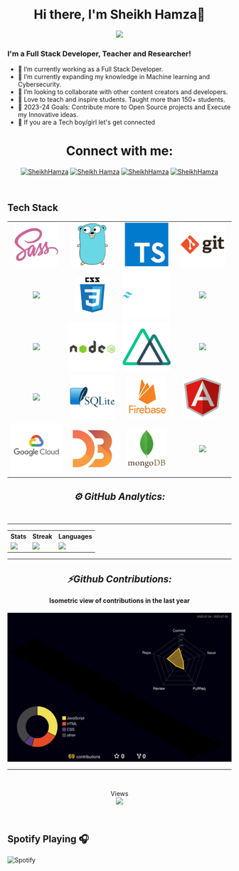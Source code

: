 <body>
  <div align="center">
    <h1> Hi there, I'm Sheikh Hamza👋<a href="#"></h1>
  </div>
<p align="center">
  <a href="https://github.com/SheikhHamza01"><img src="https://readme-typing-svg.herokuapp.com?lines=Computer+Science+Student;MERN+Stack+Web+Developer;Front+End+Web+Developer;Back+End+Web+Developer;Always%20learn%20new%20Technology&center=true&width=500&height=50"></a>
  
</p>

<h3>I'm a Full Stack Developer, Teacher and Researcher!</h3>
  <ul>
    <li>🔭 I’m currently working as a Full Stack Developer.</li>
    <li>🌱 I’m currently expanding my knowledge in Machine learning and Cybersecurity.</li>
    <li>👯 I’m looking to collaborate with other content creators and developers.</li>
    <li>📢 Love to teach and inspire students. Taught more than 150+ students.</li>
    <li>🥅 2023-24 Goals: Contribute more to Open Source projects and Execute my Innovative ideas.</li>
    <li>💎 If you are a Tech boy/girl let's get connected</li>
  </ul>
<h1 align="center"> Connect with me: </h1>
<p align="center">
<a href="https://www.linkedin.com/in/muhammad-hamza-695b54229/" target="blank"><img align="center" src="https://cdn.jsdelivr.net/npm/simple-icons@3.0.1/icons/linkedin.svg" alt="SheikhHamza" height="30" width="40" /></a>
<a href="https://leetcode.com/SheikhHamza/" target="blank"><img align="center" src="https://cdn.jsdelivr.net/npm/simple-icons@2.17.0/icons/leetcode.svg" alt="Sheikh Hamza" height="30" width="40" /></a>
<a href="https://twitter.com/HamzaAt26032526" target="blank"><img align="center" src="https://cdn.jsdelivr.net/npm/simple-icons@3.0.1/icons/twitter.svg" alt="SheikhHamza" height="30" width="40" /></a>
<a href="https://www.instagram.com/hamzaatif.ha/" target="blank"><img align="center" src="https://cdn.jsdelivr.net/npm/simple-icons@3.0.1/icons/instagram.svg" alt="SheikhHamza" height="30" width="40" /></a>

</p>
<br>
<h2>Tech Stack</h2>

<table align='center'>
<tr>
<td align='center'>
<img src="https://github.com/devicons/devicon/blob/master/icons/sass/sass-original.svg" width="100">
</td>
<td align='center'>
<img src="https://github.com/devicons/devicon/blob/master/icons/go/go-original.svg" width="100">
</td>
<td align='center'>
<img src="https://github.com/devicons/devicon/blob/master/icons/typescript/typescript-original.svg" width="100">
</td>
<td align='center'>
<img src="https://github.com/devicons/devicon/blob/master/icons/git/git-original-wordmark.svg" width="100">
</td>
</tr>
<tr>

<td align='center'>
<img src="https://upload.wikimedia.org/wikipedia/commons/thumb/3/38/HTML5_Badge.svg/600px-HTML5_Badge.svg.png" width="70">
</td>
<td align='center'>
<img src="https://raw.githubusercontent.com/devicons/devicon/0d6c64dbbf311879f7d563bfc3ccf559f9ed111c/icons/css3/css3-original-wordmark.svg" width="80">
</td>
<td align='center' width="200">
<img src="https://github.com/devicons/devicon/blob/master/icons/tailwindcss/tailwindcss-original-wordmark.svg" width="170">
</td>
<td align='center' width="200">
<img src="https://github.com/abranhe/programming-languages-logos/blob/master/src/javascript/javascript.svg" width="90">
</td>
</tr>
<tr>
<td align='center' width="200">
<img src="https://camo.githubusercontent.com/2b97405ead6d87cffc71126648f74f034ab9b77525453aaac85ca79248532854/68747470733a2f2f766567696269742e636f6d2f77702d636f6e74656e742f75706c6f6164732f323031382f30352f657870726573736a732e706e67">
</td>
<td align='center' width="200">
<img src="https://github.com/devicons/devicon/blob/master/icons/nodejs/nodejs-original-wordmark.svg">
</td>
<td align='center'>
<img src="https://github.com/devicons/devicon/blob/master/icons/nuxtjs/nuxtjs-original.svg">
</td>

<td align='center' width="200">
<img src="https://www.vectorlogo.zone/logos/heroku/heroku-ar21.svg">
</td>
</tr>
<tr>	
<td align='center' width="200">
<img src="https://download.logo.wine/logo/MySQL/MySQL-Logo.wine.png">
</td>
<td align='center' width="200">
<img src="https://github.com/devicons/devicon/blob/master/icons/sqlite/sqlite-original-wordmark.svg" width="100">
</td>
<td align='center' width="200">
<img src="https://github.com/devicons/devicon/blob/master/icons/firebase/firebase-plain-wordmark.svg"  width="90">
</td>
<td align='center' width="200">
<img src="https://github.com/devicons/devicon/blob/master/icons/angularjs/angularjs-original.svg"  width="90">
</td>

</tr>
<tr>
<td align='center' width="200">
<img src="https://github.com/devicons/devicon/blob/master/icons/googlecloud/googlecloud-original-wordmark.svg" width="150">
</td>

<td align='center' width="200">
<img src="https://github.com/devicons/devicon/blob/master/icons/d3js/d3js-original.svg" width="90">
</td>
<td align='center' width="200">
<img src="https://github.com/devicons/devicon/blob/master/icons/mongodb/mongodb-original-wordmark.svg" width="90">
</td>
<td align='center'>
<img src="https://www.vectorlogo.zone/logos/reactjs/reactjs-ar21.svg">
</td>
</tr>
</table>


<h2 align="center"><i>⚙ GitHub Analytics:</i></h2>

<br/>
<hr>
<table>
  <tr>
    <th>Stats</th>
    <th>Streak</th>
    <th>Languages</th>
  </tr>
  <tr>
    <td><img src="https://github-profile-summary-cards.vercel.app/api/cards/stats?username=SheikhHamza01&theme=gruvbox"/></td>
    <td><a href="https://git.io/streak-stats"><img src="https://streak-stats.demolab.com/?user=SheikhHamza01&theme=gruvbox&hide_border=true&border_radius=32&date_format=j%20M%5B%20Y%5D&ring=888888"/></a></td>
    <td><img src="https://github-profile-summary-cards.vercel.app/api/cards/repos-per-language?username=SheikhHamza01&theme=gruvbox"/></td>
  </tr>
</table>

<hr>
<h2 align="center"><i> ⚡️Github Contributions:</i></h2>


<h4 align="center">Isometric view of contributions in the last year</h4>

<p align="center">
  <a href="./profile-3d-contrib/profile-night-rainbow.svg">
    <img width="900" src="./profile-3d-contrib/profile-night-rainbow.svg" alt="Isometric view of contributions in the last year">
  </a>
</p>

<hr>

    
<br>

<p align="center"> 
  Views<br>
  <img src="https://profile-counter.glitch.me/SheikhHamza01/count.svg">
</p>
<br>

<h2 align>Spotify Playing 🎧</h2>
    
![Spotify](https://novatorem.vercel.app/api/spotify)
    
